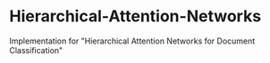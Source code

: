 # Hierarchical-Attention-Networks
Implementation for "Hierarchical Attention Networks for Document Classification"
